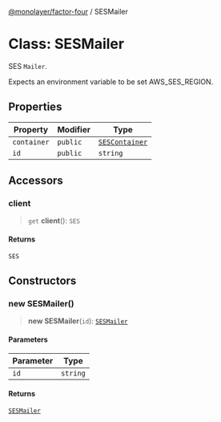 [@monolayer/factor-four](../globals.md) / SESMailer

# Class: SESMailer

SES `Mailer`.

Expects an environment variable to be set AWS_SES_REGION.

## Properties

| Property | Modifier | Type |
| ------ | ------ | ------ |
| `container` | `public` | [`SESContainer`](SESContainer.md) |
| `id` | `public` | `string` |

## Accessors

### client

> `get` **client**(): `SES`

#### Returns

`SES`

## Constructors

### new SESMailer()

> **new SESMailer**(`id`): [`SESMailer`](SESMailer.md)

#### Parameters

| Parameter | Type |
| ------ | ------ |
| `id` | `string` |

#### Returns

[`SESMailer`](SESMailer.md)
